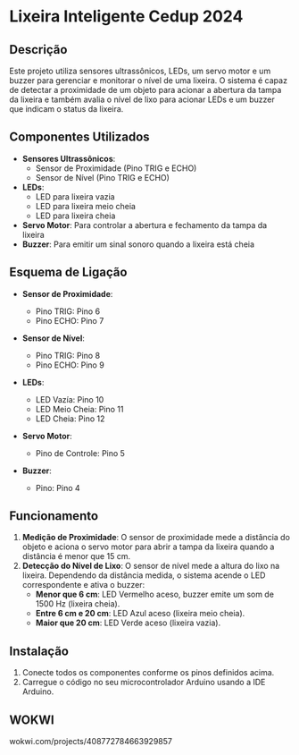 # **Lixeira Inteligente Cedup 2024**

## **Descrição**

Este projeto utiliza sensores ultrassônicos, LEDs, um servo motor e um buzzer para gerenciar e monitorar o nível de uma lixeira. O sistema é capaz de detectar a proximidade de um objeto para acionar a abertura da tampa da lixeira e também avalia o nível de lixo para acionar LEDs e um buzzer que indicam o status da lixeira.

## **Componentes Utilizados**

- **Sensores Ultrassônicos**:
  - Sensor de Proximidade (Pino TRIG e ECHO)
  - Sensor de Nível (Pino TRIG e ECHO)
- **LEDs**:
  - LED para lixeira vazia
  - LED para lixeira meio cheia
  - LED para lixeira cheia
- **Servo Motor**: Para controlar a abertura e fechamento da tampa da lixeira
- **Buzzer**: Para emitir um sinal sonoro quando a lixeira está cheia

## **Esquema de Ligação**

- **Sensor de Proximidade**:
  - Pino TRIG: Pino 6
  - Pino ECHO: Pino 7

- **Sensor de Nível**:
  - Pino TRIG: Pino 8
  - Pino ECHO: Pino 9

- **LEDs**:
  - LED Vazía: Pino 10
  - LED Meio Cheia: Pino 11
  - LED Cheia: Pino 12

- **Servo Motor**:
  - Pino de Controle: Pino 5

- **Buzzer**:
  - Pino: Pino 4

## **Funcionamento**

1. **Medição de Proximidade**: O sensor de proximidade mede a distância do objeto e aciona o servo motor para abrir a tampa da lixeira quando a distância é menor que 15 cm.
2. **Detecção do Nível de Lixo**: O sensor de nível mede a altura do lixo na lixeira. Dependendo da distância medida, o sistema acende o LED correspondente e ativa o buzzer:
   - **Menor que 6 cm**: LED Vermelho aceso, buzzer emite um som de 1500 Hz (lixeira cheia).
   - **Entre 6 cm e 20 cm**: LED Azul aceso (lixeira meio cheia).
   - **Maior que 20 cm**: LED Verde aceso (lixeira vazia).

## **Instalação**

1. Conecte todos os componentes conforme os pinos definidos acima.
2. Carregue o código no seu microcontrolador Arduino usando a IDE Arduino.

## **WOKWI**
wokwi.com/projects/408772784663929857
